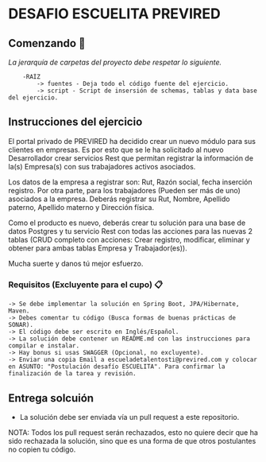 # DESAFIO ESCUELITA PREVIRED

## Comenzando 🚀

_La jerarquía de carpetas del proyecto debe respetar lo siguiente._

```
	-RAÍZ
		-> fuentes - Deja todo el código fuente del ejercicio.
		-> script - Script de insersión de schemas, tablas y data base del ejercicio.
```

## Instrucciones del ejercicio

El portal privado de PREVIRED ha decidido crear un nuevo módulo para sus clientes en empresas. Es por esto que se le ha solicitado al nuevo Desarrollador crear servicios Rest que permitan registrar la información de la(s) Empresa(s) con sus trabajadores activos asociados.

Los datos de la empresa a registrar son: Rut, Razón social, fecha inserción registro. Por otra parte, para los trabajadores (Pueden ser más de uno) asociados a la empresa. Deberás registrar su Rut, Nombre, Apellido paterno, Apellido materno y Dirección física.

Como el producto es nuevo, deberás crear tu solución para una base de datos Postgres y tu servicio Rest con todas las acciones para las nuevas 2 tablas (CRUD completo con acciones: Crear registro, modificar, eliminar y obtener para ambas tablas Empresa y Trabajador(es)). 

Mucha suerte y danos tú mejor esfuerzo.

### Requisitos (Excluyente para el cupo) 📋

```
-> Se debe implementar la solución en Spring Boot, JPA/Hibernate, Maven.
-> Debes comentar tu código (Busca formas de buenas prácticas de SONAR).
-> El código debe ser escrito en Inglés/Español.
-> La solución debe contener un README.md con las instrucciones para compilar e instalar.
-> Hay bonus si usas SWAGGER (Opcional, no excluyente).
-> Enviar una copia Email a escueladetalentosti@previred.com y colocar en ASUNTO: "Postulación desafío ESCUELITA". Para confirmar la finalización de la tarea y revisión.
```

## Entrega solcuión

+ La solución debe ser enviada vía un pull request a este repositorio.

NOTA: Todos los pull request serán rechazados, esto no quiere decir que ha sido rechazada la solución, sino que es una forma de que otros postulantes no copien tu código.
